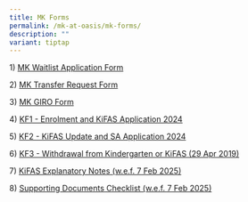 ```yaml
---
title: MK Forms
permalink: /mk-at-oasis/mk-forms/
description: ""
variant: tiptap
---
```

<p>1) <a href="https://form.gov.sg/68788507b475fbd777d4477d" rel="noopener noreferrer nofollow" target="_blank">MK Waitlist Application Form</a>
</p>
<p>2) <a href="/files/MOE%20Kindergarten%20Transfer%20Request%20Form.pdf" rel="noopener noreferrer nofollow" target="_blank">MK Transfer Request Form</a>
</p>
<p>3) <a href="/files/GIRO%20form_MKOASIS.pdf" rel="noopener noreferrer nofollow" target="_blank">MK GIRO Form</a>
</p>
<p>4) <a href="/files/KF1_Enrolment_and_KiFAS_Application_2024.pdf" rel="noopener noreferrer nofollow" target="_blank">KF1 - Enrolment and KiFAS Application 2024</a>
</p>
<p>5) <a href="/files/KF2_KiFAS_Update_and_SA_Application_2024.pdf" rel="noopener noreferrer nofollow" target="_blank">KF2 - KiFAS Update and SA Application 2024</a>
</p>
<p>6) <a href="/files/KF3-Withdrawal-from-Kindergarten-or-KiFAS-29-Apr-2019.pdf" rel="noopener noreferrer nofollow" target="_blank">KF3 - Withdrawal from Kindergarten or KiFAS&nbsp;(29 Apr 2019)</a>
</p>
<p>7) <a href="/files/KiFAS_Explanatory_Notes_wef_7Feb25.pdf" rel="noopener noreferrer nofollow" target="_blank">KiFAS Explanatory Notes (w.e.f. 7 Feb 2025)</a>
</p>
<p>8) <a href="/files/Supporting_Documents_Checklist_wef_7Feb25.pdf" rel="noopener noreferrer nofollow" target="_blank">Supporting Documents Checklist (w.e.f. 7 Feb 2025)</a>
</p>